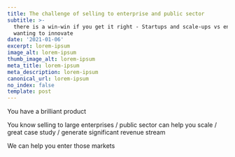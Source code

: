 ```yaml
---
title: The challenge of selling to enterprise and public sector
subtitle: >-
  there is a win-win if you get it right - Startups and scale-ups vs enterprises
  wanting to innovate
date: '2021-01-06'
excerpt: lorem-ipsum
image_alt: lorem-ipsum
thumb_image_alt: lorem-ipsum
meta_title: lorem-ipsum
meta_description: lorem-ipsum
canonical_url: lorem-ipsum
no_index: false
template: post
---
```

You have a brilliant product 

You know selling to large enterprises / public sector can help you scale / great case study / generate significant revenue stream

We can help you enter those markets